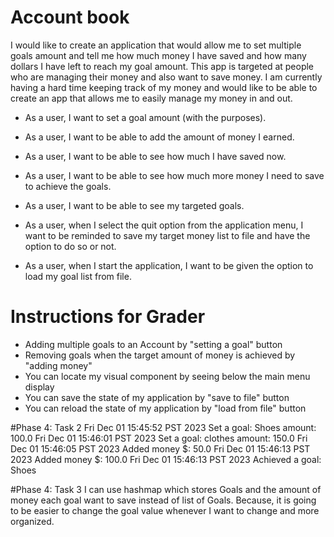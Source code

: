 # Account book

I would like to create an application that would allow me to set multiple goals amount and
tell me how much money I have saved and how many dollars I have left to reach my goal amount.
This app is targeted at people who are managing their money and also
want to save money.
I am currently having a hard time keeping track of my money and would like to be able to
create an app that allows me to easily manage my money in and out.


- As a user, I want to set a goal amount (with the purposes).
- As a user, I want to be able to add the amount of money I earned.
- As a user, I want to be able to see how much I have saved now.
- As a user, I want to be able to see how much more money I need to save to achieve the goals.
- As a user, I want to be able to see my targeted goals.

- As a user, when I select the quit option from the application menu, I want to be reminded to save
my target money list to file and have the option to do so or not.
- As a user, when I start the application, I want to be given the option to load my goal list from file.


# Instructions for Grader
- Adding multiple goals to an Account by "setting a goal" button
- Removing goals when the target amount of money is achieved by "adding money"
- You can locate my visual component by seeing below the main menu display
- You can save the state of my application by "save to file" button
- You can reload the state of my application by "load from file" button

#Phase 4: Task 2
Fri Dec 01 15:45:52 PST 2023
Set a goal: Shoes amount: 100.0
Fri Dec 01 15:46:01 PST 2023
Set a goal: clothes amount: 150.0
Fri Dec 01 15:46:05 PST 2023
Added money $: 50.0
Fri Dec 01 15:46:13 PST 2023
Added money $: 100.0
Fri Dec 01 15:46:13 PST 2023
Achieved a goal: Shoes


#Phase 4: Task 3
I can use hashmap which stores Goals and the amount of money each goal want to save instead of list of Goals.
Because, it is going to be easier to change the goal value whenever I want to change and more organized.

